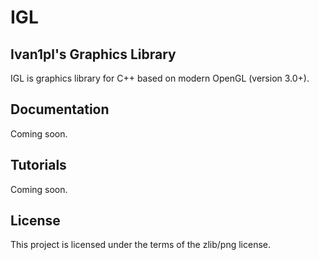 # IGL
## Ivan1pl's Graphics Library

IGL is graphics library for C++ based on modern OpenGL (version 3.0+).

## Documentation

Coming soon.

## Tutorials

Coming soon.

## License

This project is licensed under the terms of the zlib/png license.

